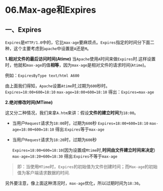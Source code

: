 # 06.Max-age和Expires

## 一、Expires

`Expires`是`HTTP/1.0`中的，它比`max-age`要麻烦点。`Expires`指定的时间分下面二种，这个主要考虑到`apache`中设置是`A`还是`M`。

**1.相对文件的最后访问时间(Atime)**
当`Apache`使用`A`时间来做`Expires`时.这样设置时，他就和`max-age`的值**相等**，因为`max-age`是相对文件的请求时间(`Atime`)。

例如：`ExpiresByType text/html A600`

由上面我们得知，`Apache`设置`Atime`时,过期为`600`秒时。
`Expires=18:00+600=18:10`
`max-age=18:00+600=18:10`
得出：`Expires=max-age`

**2.绝对修改时间(MTime)**

这又分二种情况，我们来拿`A.htm`来讲：假设**文件的建立时间**为`18:00`。

* 当用户`Request`请求为`18:00`时，过期为`600`秒
	`Expires=18:00+600=18:10`
	`max-age=18:00+600=18:10`
	得出:`Expires`等于`max-age`

* 当用户`Request`请求为`18:20`时，过期为`600`秒

	`Expires=18:00+600=18:10`(因为设置成`Mtime`时,**时间由文件建立时间来决定**)
	`max-age=18:20+600=18:30`
	得出:`Expires`不等于`max-age`

> 即：当使用`MTime`时，`Expires`的初始值为文件创建时间；而`Max-age`的初始值为客户端请求数据的时间.

另外要注意，像上面这种清况时，`max-age`优化，所以过期时间为`18:30`。

